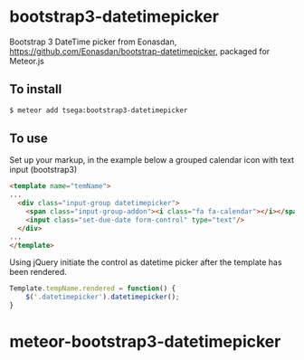 bootstrap3-datetimepicker
======================

Bootstrap 3 DateTime picker from Eonasdan, https://github.com/Eonasdan/bootstrap-datetimepicker, packaged for Meteor.js

To install
----------

```sh
$ meteor add tsega:bootstrap3-datetimepicker
```

To use
------

Set up your markup, in the example below a grouped calendar icon with text input (bootstrap3)

```html
<template name="temName">
...
  <div class="input-group datetimepicker">
    <span class="input-group-addon"><i class="fa fa-calendar"></i></span>
    <input class="set-due-date form-control" type="text"/>
  </div>
...
</template>
```

Using jQuery initiate the control as datetime picker after the template has been rendered.

```js
Template.tempName.rendered = function() {
    $('.datetimepicker').datetimepicker();
}
```
# meteor-bootstrap3-datetimepicker
